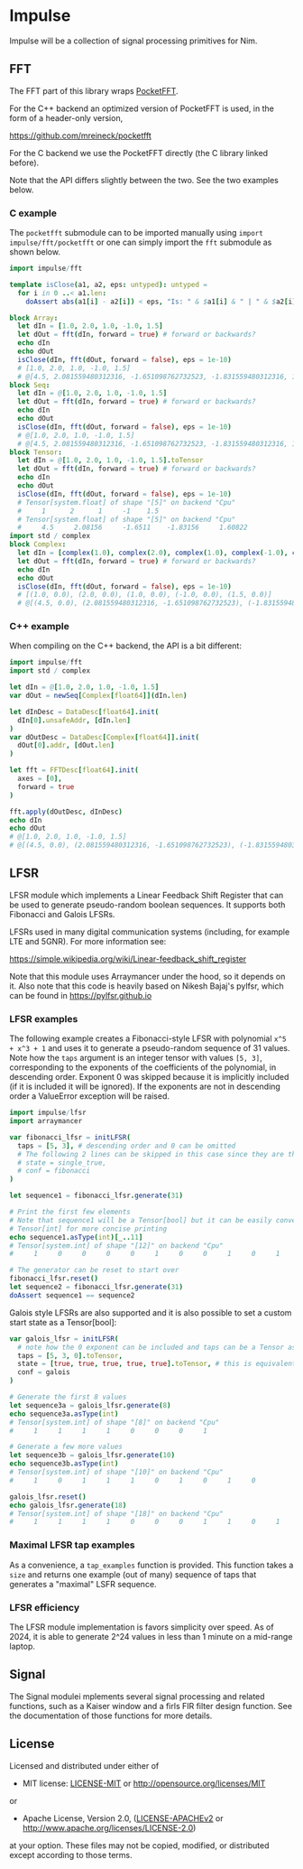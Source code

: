# Impulse

Impulse will be a collection of signal processing primitives for Nim.

## FFT

The FFT part of this library wraps
[PocketFFT](https://gitlab.mpcdf.mpg.de/mtr/pocketfft).

For the C++ backend an optimized version of PocketFFT is used, in the
form of a header-only version,

https://github.com/mreineck/pocketfft

For the C backend we use the PocketFFT directly (the C library linked
before).

Note that the API differs slightly between the two. See the two
examples below.

### C example

The `pocketfft` submodule can to be imported manually using
`import impulse/fft/pocketfft` or one can simply import the `fft`
submodule as shown below.

```nim
import impulse/fft

template isClose(a1, a2, eps: untyped): untyped =
  for i in 0 ..< a1.len:
    doAssert abs(a1[i] - a2[i]) < eps, "Is: " & $a1[i] & " | " & $a2[i]

block Array:
  let dIn = [1.0, 2.0, 1.0, -1.0, 1.5]
  let dOut = fft(dIn, forward = true) # forward or backwards?
  echo dIn
  echo dOut
  isClose(dIn, fft(dOut, forward = false), eps = 1e-10)
  # [1.0, 2.0, 1.0, -1.0, 1.5]
  # @[4.5, 2.081559480312316, -1.651098762732523, -1.831559480312316, 1.608220406444071]
block Seq:
  let dIn = @[1.0, 2.0, 1.0, -1.0, 1.5]
  let dOut = fft(dIn, forward = true) # forward or backwards?
  echo dIn
  echo dOut
  isClose(dIn, fft(dOut, forward = false), eps = 1e-10)
  # @[1.0, 2.0, 1.0, -1.0, 1.5]
  # @[4.5, 2.081559480312316, -1.651098762732523, -1.831559480312316, 1.608220406444071]
block Tensor:
  let dIn = @[1.0, 2.0, 1.0, -1.0, 1.5].toTensor
  let dOut = fft(dIn, forward = true) # forward or backwards?
  echo dIn
  echo dOut
  isClose(dIn, fft(dOut, forward = false), eps = 1e-10)
  # Tensor[system.float] of shape "[5]" on backend "Cpu"
  #     1      2      1     -1    1.5
  # Tensor[system.float] of shape "[5]" on backend "Cpu"
  #     4.5     2.08156     -1.6511    -1.83156     1.60822
import std / complex
block Complex:
  let dIn = [complex(1.0), complex(2.0), complex(1.0), complex(-1.0), complex(1.5)]
  let dOut = fft(dIn, forward = true) # forward or backwards?
  echo dIn
  echo dOut
  isClose(dIn, fft(dOut, forward = false), eps = 1e-10)
  # [(1.0, 0.0), (2.0, 0.0), (1.0, 0.0), (-1.0, 0.0), (1.5, 0.0)]
  # @[(4.5, 0.0), (2.081559480312316, -1.651098762732523), (-1.831559480312316, 1.608220406444071), (-1.831559480312316, -1.608220406444071), (2.081559480312316, 1.651098762732523)]
```

### C++ example

When compiling on the C++ backend, the API is a bit different:

```nim
import impulse/fft
import std / complex

let dIn = @[1.0, 2.0, 1.0, -1.0, 1.5]
var dOut = newSeq[Complex[float64]](dIn.len)

let dInDesc = DataDesc[float64].init(
  dIn[0].unsafeAddr, [dIn.len]
)
var dOutDesc = DataDesc[Complex[float64]].init(
  dOut[0].addr, [dOut.len]
)

let fft = FFTDesc[float64].init(
  axes = [0],
  forward = true
)

fft.apply(dOutDesc, dInDesc)
echo dIn
echo dOut
# @[1.0, 2.0, 1.0, -1.0, 1.5]
# @[(4.5, 0.0), (2.081559480312316, -1.651098762732523), (-1.831559480312316, 1.608220406444071), (0.0, 0.0), (0.0, 0.0)]
```

## LFSR

LFSR module which implements a Linear Feedback Shift Register that can be
used to generate pseudo-random boolean sequences. It supports both Fibonacci
and Galois LFSRs.

LFSRs used in many digital communication systems (including, for example LTE
and 5GNR). For more information see:

https://simple.wikipedia.org/wiki/Linear-feedback_shift_register

Note that this module uses Arraymancer under the hood, so it depends on it.
Also note that this code is heavily based on Nikesh Bajaj's pylfsr, which can
be found in https://pylfsr.github.io

### LFSR examples

The following example creates a Fibonacci-style LFSR with polynomial
`x^5 + x^3 + 1` and uses it to generate a pseudo-random sequence of 31 values.
Note how the `taps` argument is an integer tensor with values `[5, 3]`,
corresponding to the exponents of the coefficients of the polynomial, in
descending order. Exponent 0 was skipped because it is implicitly included
(if it is included it will be ignored). If the exponents are not in
descending order a ValueError exception will be raised.

```nim
import impulse/lfsr
import arraymancer

var fibonacci_lfsr = initLFSR(
  taps = [5, 3], # descending order and 0 can be omitted
  # The following 2 lines can be skipped in this case since they are the defaults
  # state = single_true,
  # conf = fibonacci
)

let sequence1 = fibonacci_lfsr.generate(31)

# Print the first few elements
# Note that sequence1 will be a Tensor[bool] but it can be easily converted to
# Tensor[int] for more concise printing
echo sequence1.asType(int)[_..11]
# Tensor[system.int] of shape "[12]" on backend "Cpu"
#     1     0     0     0     0     1     0     0     1     0     1     1

# The generator can be reset to start over
fibonacci_lfsr.reset()
let sequence2 = fibonacci_lfsr.generate(31)
doAssert sequence1 == sequence2
```

Galois style LFSRs are also supported and it is also possible to set a custom
start state as a Tensor[bool]:

```nim
var galois_lfsr = initLFSR(
  # note how the 0 exponent can be included and taps can be a Tensor as well
  taps = [5, 3, 0].toTensor,
  state = [true, true, true, true, true].toTensor, # this is equivalent to `all_true`
  conf = galois
)

# Generate the first 8 values
let sequence3a = galois_lfsr.generate(8)
echo sequence3a.asType(int)
# Tensor[system.int] of shape "[8]" on backend "Cpu"
#     1     1     1     1     0     0     0     1

# Generate a few more values
let sequence3b = galois_lfsr.generate(10)
echo sequence3b.asType(int)
# Tensor[system.int] of shape "[10]" on backend "Cpu"
#     1     0     1     1     1     0     1     0     1     0

galois_lfsr.reset()
echo galois_lfsr.generate(18)
# Tensor[system.int] of shape "[18]" on backend "Cpu"
#     1     1     1     1     0     0     0     1     1     0     1     1     1     0     1     0     1     0
```

### Maximal LFSR tap examples

As a convenience, a `tap_examples` function is provided. This function takes a
`size` and returns one example (out of many) sequence of taps that generates a
"maximal" LSFR sequence.

### LFSR efficiency

The LFSR module implementation is favors simplicity over speed. As of 2024, it
is able to generate 2^24 values in less than 1 minute on a mid-range laptop.

## Signal

The Signal modulei mplements several signal processing and related functions, such as a Kaiser window and a firls FIR filter design function. See the documentation of those functions for more details.

## License

Licensed and distributed under either of

* MIT license: [LICENSE-MIT](LICENSE-MIT) or http://opensource.org/licenses/MIT

or

* Apache License, Version 2.0, ([LICENSE-APACHEv2](LICENSE-APACHEv2) or http://www.apache.org/licenses/LICENSE-2.0)

at your option. These files may not be copied, modified, or distributed except according to those terms.
